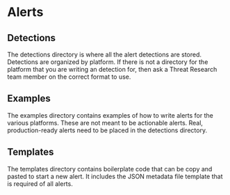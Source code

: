 # Alerts

## Detections

The detections directory is where all the alert detections are stored. Detections are
organized by platform. If there is not a directory for the platform that you are writing
an detection for, then ask a Threat Research team member on the correct format to use.

## Examples

The examples directory contains examples of how to write alerts for the various platforms.
These are not meant to be actionable alerts. Real, production-ready alerts need to be placed
in the detections directory.

## Templates

The templates directory contains boilerplate code that can be copy and pasted to start a new alert.
It includes the JSON metadata file template that is required of all alerts.
